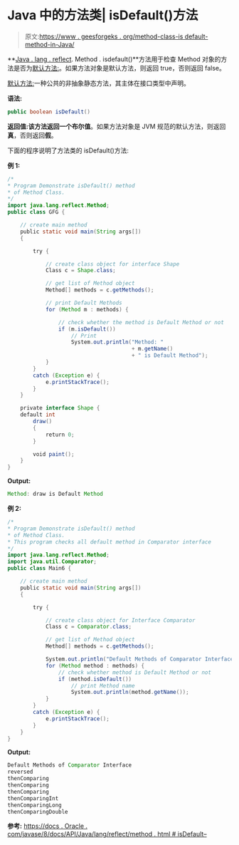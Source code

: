 # Java 中的方法类| isDefault()方法

> 原文:[https://www . geesforgeks . org/method-class-is default-method-in-Java/](https://www.geeksforgeeks.org/method-class-isdefault-method-in-java/)

**[Java . lang . reflect](https://www.geeksforgeeks.org/reflection-in-java/). Method . isdefault()**方法用于检查 Method 对象的方法是否为[默认方法:](https://www.geeksforgeeks.org/default-methods-java/)。如果方法对象是默认方法，则返回 true，否则返回 false。

[默认方法:](https://www.geeksforgeeks.org/default-methods-java/)一种公共的非抽象静态方法，其主体在接口类型中声明。

**语法:**

```java
public boolean isDefault()
```

**返回值:**该方法返回一个**布尔值**。如果方法对象是 JVM 规范的默认方法，则返回**真**，否则返回**假**。

下面的程序说明了方法类的 isDefault()方法:

**例 1:**

```java
/*
* Program Demonstrate isDefault() method 
* of Method Class.
*/
import java.lang.reflect.Method;
public class GFG {

    // create main method
    public static void main(String args[])
    {

        try {

            // create class object for interface Shape
            Class c = Shape.class;

            // get list of Method object
            Method[] methods = c.getMethods();

            // print Default Methods
            for (Method m : methods) {

                // check whether the method is Default Method or not
                if (m.isDefault())
                    // Print
                    System.out.println("Method: "
                                       + m.getName()
                                       + " is Default Method");
            }
        }
        catch (Exception e) {
            e.printStackTrace();
        }
    }

    private interface Shape {
    default int
        draw()
        {
            return 0;
        }

        void paint();
    }
}
```

**Output:**

```java
Method: draw is Default Method

```

**例 2:**

```java
/*
* Program Demonstrate isDefault() method 
* of Method Class.
* This program checks all default method in Comparator interface
*/
import java.lang.reflect.Method;
import java.util.Comparator;
public class Main6 {

    // create main method
    public static void main(String args[])
    {

        try {

            // create class object for Interface Comparator
            Class c = Comparator.class;

            // get list of Method object
            Method[] methods = c.getMethods();

            System.out.println("Default Methods of Comparator Interface");
            for (Method method : methods) {
                // check whether method is Default Method or not
                if (method.isDefault())
                    // print Method name
                    System.out.println(method.getName());
            }
        }
        catch (Exception e) {
            e.printStackTrace();
        }
    }
}
```

**Output:**

```java
Default Methods of Comparator Interface
reversed
thenComparing
thenComparing
thenComparing
thenComparingInt
thenComparingLong
thenComparingDouble

```

**参考:**
[https://docs . Oracle . com/javase/8/docs/API/Java/lang/reflect/method . html # isDefault–](https://docs.oracle.com/javase/8/docs/api/java/lang/reflect/Method.html#isDefault--)